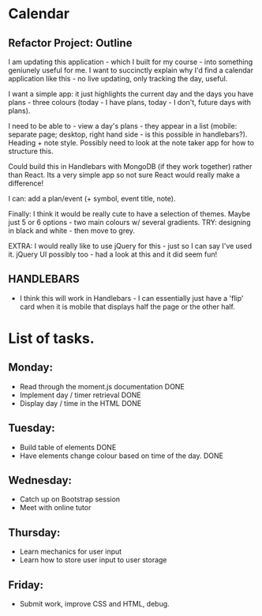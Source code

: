 # Calendar
## Refactor Project: Outline
I am updating this application - which I built for my course - into something geniunely useful for me. I want to succinctly explain why I'd find a calendar application like this - no live updating, only tracking the day, useful.  

I want a simple app: it just highlights the current day and the days you have plans - three colours (today - I have plans, today - I don't, future days with plans). 

I need to be able to - view a day's plans - they appear in a list (mobile: separate page; desktop, right hand side - is this possible in handlebars?). Heading + note style. Possibly need to look at the note taker app for how to structure this.  

Could build this in Handlebars with MongoDB (if they work together) rather than React. Its a very simple app so not sure React would really make a difference!  

I can: add a plan/event (+ symbol, event title, note). 

Finally: I think it would be really cute to have a selection of themes. Maybe just 5 or 6 options - two main colours w/ several gradients. TRY: designing in black and white - then move to grey.

EXTRA: I would really like to use jQuery for this - just so I can say I've used it. jQuery UI possibly too - had a look at this and it did seem fun!

## HANDLEBARS
- I think this will work in Handlebars - I can essentially just have a 'flip' card when it is mobile that displays half the page or the other half. 

# List of tasks.
## Monday: 
- Read through the moment.js documentation DONE
- Implement day / timer retrieval DONE
- Display day / time in the HTML DONE

## Tuesday: 
- Build table of elements DONE
- Have elements change colour based on time of the day. DONE

## Wednesday: 
- Catch up on Bootstrap session 
- Meet with online tutor

## Thursday:
- Learn mechanics for user input
- Learn how to store user input to user storage


## Friday: 
- Submit work, improve CSS and HTML, debug.